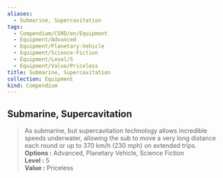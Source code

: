 ```yaml
---
aliases:
  - Submarine, Supercavitation
tags:
  - Compendium/CSRD/en/Equipment
  - Equipment/Advanced
  - Equipment/Planetary-Vehicle
  - Equipment/Science-Fiction
  - Equipment/Level/5
  - Equipment/Value/Priceless
title: Submarine, Supercavitation
collection: Equipment
kind: Compendium
---
```

## Submarine, Supercavitation  
  
>As submarine, but supercavitation technology allows incredible speeds underwater, allowing the sub to move a very long distance each round or up to 370 km/h (230 mph) on extended trips.  
> **Options :** Advanced, Planetary Vehicle, Science Fiction  
> **Level :** 5  
> **Value :** Priceless